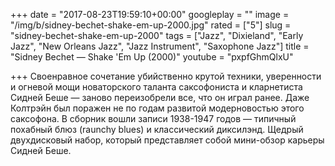 +++
date = "2017-08-23T19:59:10+00:00"
googleplay = ""
image = "/img/b/sidney-bechet-shake-em-up-2000.jpg"
rated = ["5"]
slug = "sidney-bechet-shake-em-up-2000"
tags = ["Jazz", "Dixieland", "Early Jazz", "New Orleans Jazz", "Jazz Instrument", "Saxophone Jazz"]
title = "Sidney Bechet — Shake 'Em Up (2000)"
youtube = "pxpfGhmQlxU"

+++
Своенравное сочетание убийственно крутой техники, уверенности и&nbsp;огневой мощи новаторского таланта саксофониста и&nbsp;кларнетиста Сидней Беше&nbsp;&mdash; заново переизобрели все, что он&nbsp;играл ранее. Даже Колтрэйн был поражен не&nbsp;по&nbsp;годам развитой модерновостью этого саксофона. В&nbsp;сборник вошли записи 1938-1947 годов&nbsp;&mdash; типичный похабный блюз (raunchy blues) и&nbsp;классический диксилэнд. Щедрый двухдисковый набор, который представляет собой мини-обзор карьеры Сидней Беше.